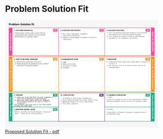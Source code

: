 # Problem Solution Fit

![problem Solution Fit](./problem_solution_fit.png)
[Proposed Solution Fit - pdf](./problem_solution_fit.pdf)
